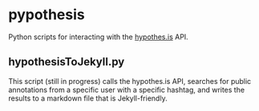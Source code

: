 # pypothesis

Python scripts for interacting with the [hypothes.is](https://hypothes.is/) API.

## hypothesisToJekyll.py

This script (still in progress) calls the hypothes.is API, searches for public annotations from a specific user with a specific hashtag, and writes the results to a markdown file that is Jekyll-friendly.

